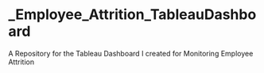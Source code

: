 # _Employee_Attrition_TableauDashboard
A Repository for the Tableau Dashboard I created for Monitoring Employee Attrition
